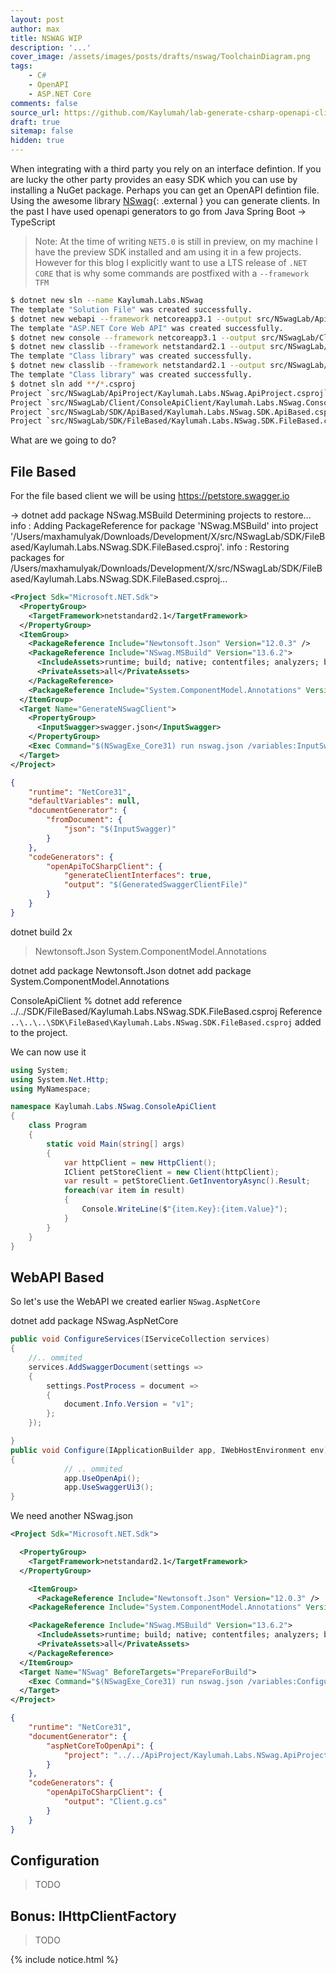```yaml
---
layout: post
author: max
title: NSWAG WIP
description: '...'
cover_image: /assets/images/posts/drafts/nswag/ToolchainDiagram.png
tags:
    - C# 
    - OpenAPI
    - ASP.NET Core
comments: false
source_url: https://github.com/Kaylumah/lab-generate-csharp-openapi-client-using-nswag
draft: true
sitemap: false
hidden: true
---
```


When integrating with a third party you rely on an interface defintion. If you are lucky the other party provides an easy SDK which you can use by installing a NuGet package. 
Perhaps you can get an OpenAPI defintion file. Using the awesome library [NSwag](https://github.com/RicoSuter/NSwag){: .external } you can generate clients.
In the past I have used openapi generators to go from Java Spring Boot -> TypeScript


> Note: At the time of writing `NET5.0` is still in preview, on my machine I have the preview SDK installed and am using it in a few projects. However for this blog I explicitly want to use a LTS release of `.NET CORE` that is why some commands are postfixed with a `--framework TFM` 

```sh
$ dotnet new sln --name Kaylumah.Labs.NSwag
The template "Solution File" was created successfully.
$ dotnet new webapi --framework netcoreapp3.1 --output src/NSwagLab/ApiProject --name Kaylumah.Labs.NSwag.ApiProject
The template "ASP.NET Core Web API" was created successfully.
$ dotnet new console --framework netcoreapp3.1 --output src/NSwagLab/Client/ConsoleApiClient --name Kaylumah.Labs.NSwag.ConsoleApiClient
$ dotnet new classlib --framework netstandard2.1 --output src/NSwagLab/SDK/FileBased --name Kaylumah.Labs.NSwag.SDK.FileBased
The template "Class library" was created successfully.
$ dotnet new classlib --framework netstandard2.1 --output src/NSwagLab/SDK/ApiBased --name Kaylumah.Labs.NSwag.SDK.ApiBased
The template "Class library" was created successfully.
$ dotnet sln add **/*.csproj
Project `src/NSwagLab/ApiProject/Kaylumah.Labs.NSwag.ApiProject.csproj` added to the solution.
Project `src/NSwagLab/Client/ConsoleApiClient/Kaylumah.Labs.NSwag.ConsoleApiClient.csproj` added to the solution.
Project `src/NSwagLab/SDK/ApiBased/Kaylumah.Labs.NSwag.SDK.ApiBased.csproj` added to the solution.
Project `src/NSwagLab/SDK/FileBased/Kaylumah.Labs.NSwag.SDK.FileBased.csproj` added to the solution.
```

What are we going to do?

## File Based

For the file based client we will be using https://petstore.swagger.io

-> dotnet add package NSwag.MSBuild
Determining projects to restore...
info : Adding PackageReference for package 'NSwag.MSBuild' into project '/Users/maxhamulyak/Downloads/Development/X/src/NSwagLab/SDK/FileBased/Kaylumah.Labs.NSwag.SDK.FileBased.csproj'.
info : Restoring packages for /Users/maxhamulyak/Downloads/Development/X/src/NSwagLab/SDK/FileBased/Kaylumah.Labs.NSwag.SDK.FileBased.csproj...

```xml
<Project Sdk="Microsoft.NET.Sdk">
  <PropertyGroup>
    <TargetFramework>netstandard2.1</TargetFramework>
  </PropertyGroup>
  <ItemGroup>
    <PackageReference Include="Newtonsoft.Json" Version="12.0.3" />
    <PackageReference Include="NSwag.MSBuild" Version="13.6.2">
      <IncludeAssets>runtime; build; native; contentfiles; analyzers; buildtransitive</IncludeAssets>
      <PrivateAssets>all</PrivateAssets>
    </PackageReference>
    <PackageReference Include="System.ComponentModel.Annotations" Version="4.7.0" />
  </ItemGroup>
  <Target Name="GenerateNSwagClient">
    <PropertyGroup>
      <InputSwagger>swagger.json</InputSwagger>
    </PropertyGroup>
    <Exec Command="$(NSwagExe_Core31) run nswag.json /variables:InputSwagger=$(InputSwagger),Configuration=$(Configuration)" />
  </Target>
</Project>
  ```

```json
{
    "runtime": "NetCore31",
    "defaultVariables": null,
    "documentGenerator": {
        "fromDocument": {
            "json": "$(InputSwagger)"
        }
    },
    "codeGenerators": {
        "openApiToCSharpClient": {
            "generateClientInterfaces": true,
            "output": "$(GeneratedSwaggerClientFile)"
        }
    }
}
```


  dotnet build 2x
  > Newtonsoft.Json System.ComponentModel.Annotations

dotnet add package Newtonsoft.Json
dotnet add package System.ComponentModel.Annotations


ConsoleApiClient % dotnet add reference ../../SDK/FileBased/Kaylumah.Labs.NSwag.SDK.FileBased.csproj 
Reference `..\..\..\SDK\FileBased\Kaylumah.Labs.NSwag.SDK.FileBased.csproj` added to the project.

We can now use it

```cs
using System;
using System.Net.Http;
using MyNamespace;

namespace Kaylumah.Labs.NSwag.ConsoleApiClient
{
    class Program
    {
        static void Main(string[] args)
        {
            var httpClient = new HttpClient();
            IClient petStoreClient = new Client(httpClient);
            var result = petStoreClient.GetInventoryAsync().Result;
            foreach(var item in result)
            {
                Console.WriteLine($"{item.Key}:{item.Value}");
            }
        }
    }
}
```


## WebAPI Based

So let's use the WebAPI we created earlier
`NSwag.AspNetCore`

dotnet add package NSwag.AspNetCore



```cs
public void ConfigureServices(IServiceCollection services)
{
    //.. ommited
    services.AddSwaggerDocument(settings =>
    {
        settings.PostProcess = document =>
        {
            document.Info.Version = "v1";
        };
    });

}
public void Configure(IApplicationBuilder app, IWebHostEnvironment env)
{
            // .. ommited
            app.UseOpenApi();
            app.UseSwaggerUi3();
}
```

We need another NSwag.json

```xml
<Project Sdk="Microsoft.NET.Sdk">

  <PropertyGroup>
    <TargetFramework>netstandard2.1</TargetFramework>
  </PropertyGroup>

    <ItemGroup>
      <PackageReference Include="Newtonsoft.Json" Version="12.0.3" />
    <PackageReference Include="System.ComponentModel.Annotations" Version="4.7.0" />

    <PackageReference Include="NSwag.MSBuild" Version="13.6.2">
      <IncludeAssets>runtime; build; native; contentfiles; analyzers; buildtransitive</IncludeAssets>
      <PrivateAssets>all</PrivateAssets>
    </PackageReference>
  </ItemGroup>
  <Target Name="NSwag" BeforeTargets="PrepareForBuild">
    <Exec Command="$(NSwagExe_Core31) run nswag.json /variables:Configuration=$(Configuration)" />
  </Target>
</Project>
```

```json
{
    "runtime": "NetCore31",
    "documentGenerator": {
        "aspNetCoreToOpenApi": {
            "project": "../../ApiProject/Kaylumah.Labs.NSwag.ApiProject.csproj"
        }
    },
    "codeGenerators": {
        "openApiToCSharpClient": {
            "output": "Client.g.cs"
        }
    }
}
```



## Configuration

> TODO

## Bonus: IHttpClientFactory

> TODO

{% include notice.html %}
